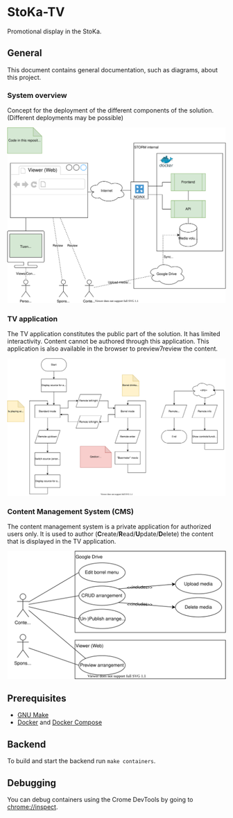 # StoKa-TV
Promotional display in the StoKa.

## General
This document contains general documentation, such as diagrams, about this project.

### System overview
Concept for the deployment of the different components of the solution. (Different deployments may be possible)

![System overview](./system_overview.drawio.svg)

### TV application
The TV application constitutes the public part of the solution.
It has limited interactivity.
Content cannot be authored through this application.
This application is also available in the browser to preview7review the content.

![Flowchart TV application](./flow_tv.drawio.svg)

### Content Management System (CMS)
The content management system is a private application for authorized users only. It is used to author (**C**reate/**R**ead/**U**pdate/**D**elete) the content that is displayed in the TV application.

![Use-case Content Management System application](./use-case_cms.drawio.svg)

## Prerequisites
+ [GNU Make](https://www.gnu.org/software/make/)
+ [Docker](https://hub.docker.com/search?offering=community&q=&type=edition&platform=desktop%2Cserver) and [Docker Compose](https://docs.docker.com/compose/install/)

## Backend
To build and start the backend run `make containers`.

## Debugging
You can debug containers using the Crome DevTools by going to [chrome://inspect](chrome://inspect).
